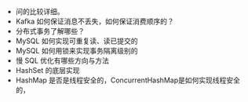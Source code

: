 - 问的比较详细。
- Kafka 如何保证消息不丢失，如何保证消费顺序的？
- 分布式事务了解哪些？
- MySQL 如何实现可重复读、读已提交的
- MySQL 如何用锁来实现事务隔离级别的
- 慢 SQL 优化有哪些方向与方法
- HashSet 的底层实现
- HashMap 是否是线程安全的，ConcurrentHashMap是如何实现线程安全的，